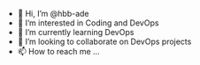 - 👋 Hi, I’m @hbb-ade
- 👀 I’m interested in Coding and DevOps
- 🌱 I’m currently learning DevOps
- 💞️ I’m looking to collaborate on DevOps projects
- 📫 How to reach me ...

<!---
HBB-ADE/HBB-ADE is a ✨ special ✨ repository because its `README.md` (this file) appears on your GitHub profile.
You can click the Preview link to take a look at your changes.
--->
